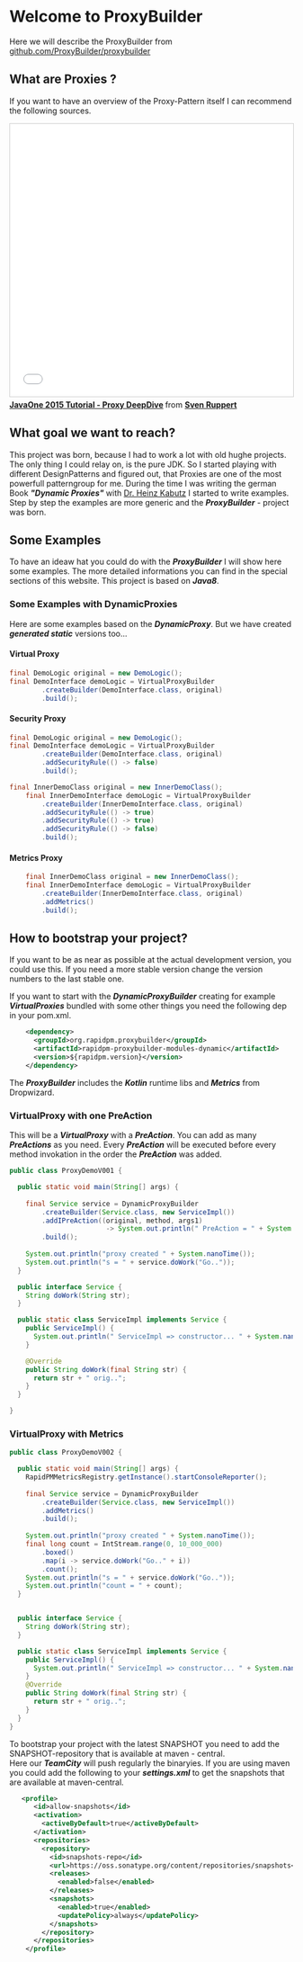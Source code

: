 # Welcome to ProxyBuilder

Here we will describe the ProxyBuilder from [github.com/ProxyBuilder/proxybuilder](https://github.com/ProxyBuilder/proxybuilder)

## What are Proxies ?
If you want to have an overview of the Proxy-Pattern itself I can recommend
the following sources.

<iframe src="//de.slideshare.net/slideshow/embed_code/key/qOl1Sz53XkmKTh" width="595" height="485" frameborder="0" marginwidth="0" marginheight="0" scrolling="no" style="border:1px solid #CCC; border-width:1px; margin-bottom:5px; max-width: 100%;" allowfullscreen> </iframe> <div style="margin-bottom:5px"> <strong> <a href="//de.slideshare.net/svenruppert/proxy-deepdive-javaone20151027001" title="JavaOne 2015 Tutorial - Proxy DeepDive" target="_blank">JavaOne 2015 Tutorial - Proxy DeepDive</a> </strong> from <strong><a target="_blank" href="//de.slideshare.net/svenruppert">Sven Ruppert</a></strong> </div>

## What goal we want to reach?
This project was born, because I had to work a lot with old hughe projects. The only thing I could relay on, is the pure JDK.
So I started playing with different DesignPatterns and figured out, that Proxies are one of the most powerfull patterngroup for me.
During the time I was writing the german Book ***"Dynamic Proxies"*** with [Dr. Heinz Kabutz](http://www.javaspecialists.eu/) I started to write examples. Step by step the examples are more generic and the ***ProxyBuilder*** - project was born. 

## Some Examples
To have an ideaw hat you could do with the ***ProxyBuilder*** I will show here some examples. The more detailed 
informations you can find in the special sections of this website. This project is based on ***Java8***.

### Some Examples with DynamicProxies
Here are some examples based on the ***DynamicProxy***. But we have created ***generated static*** versions too...
#### Virtual Proxy
```java
final DemoLogic original = new DemoLogic();
final DemoInterface demoLogic = VirtualProxyBuilder
        .createBuilder(DemoInterface.class, original)
        .build();
```

#### Security Proxy
```java
final DemoLogic original = new DemoLogic();
final DemoInterface demoLogic = VirtualProxyBuilder
        .createBuilder(DemoInterface.class, original)
        .addSecurityRule(() -> false)
        .build();
```


```java
final InnerDemoClass original = new InnerDemoClass();
    final InnerDemoInterface demoLogic = VirtualProxyBuilder
        .createBuilder(InnerDemoInterface.class, original)
        .addSecurityRule(() -> true)
        .addSecurityRule(() -> true)
        .addSecurityRule(() -> false)
        .build();
```

#### Metrics Proxy
```java
    final InnerDemoClass original = new InnerDemoClass();
    final InnerDemoInterface demoLogic = VirtualProxyBuilder
        .createBuilder(InnerDemoInterface.class, original)
        .addMetrics()
        .build();

```

## How to bootstrap your project?
If you want to be as near as possible at the actual development version, you could use this. If you need a more stable version
change the version numbers to the last stable one.

If you want to start with the ***DynamicProxyBuilder*** creating for example ***VirtualProxies*** bundled with some other things
you need the following dep in your pom.xml.

```xml
    <dependency>
      <groupId>org.rapidpm.proxybuilder</groupId>
      <artifactId>rapidpm-proxybuilder-modules-dynamic</artifactId>
      <version>${rapidpm.version}</version>
    </dependency>
```

The ***ProxyBuilder*** includes the ***Kotlin*** runtime libs and ***Metrics*** from Dropwizard. 

### VirtualProxy with one PreAction
This will be a ***VirtualProxy*** with a ***PreAction***. You can add as many ***PreActions*** as you need. 
Every ***PreAction*** will be executed before every method invokation in the order the ***PreAction*** was added.

```java
public class ProxyDemoV001 {

  public static void main(String[] args) {
  
    final Service service = DynamicProxyBuilder
        .createBuilder(Service.class, new ServiceImpl())
        .addIPreAction((original, method, args1) 
                        -> System.out.println(" PreAction = " + System.nanoTime()))
        .build();
  
    System.out.println("proxy created " + System.nanoTime());
    System.out.println("s = " + service.doWork("Go.."));
  }

  public interface Service {
    String doWork(String str);
  }

  public static class ServiceImpl implements Service {
    public ServiceImpl() {
      System.out.println(" ServiceImpl => constructor... " + System.nanoTime());
    }

    @Override
    public String doWork(final String str) {
      return str + " orig..";
    }
  }

}

```

### VirtualProxy with Metrics

```java
public class ProxyDemoV002 {

  public static void main(String[] args) {
    RapidPMMetricsRegistry.getInstance().startConsoleReporter();
    
    final Service service = DynamicProxyBuilder
        .createBuilder(Service.class, new ServiceImpl())
        .addMetrics()
        .build();
        
    System.out.println("proxy created " + System.nanoTime());
    final long count = IntStream.range(0, 10_000_000)
        .boxed()
        .map(i -> service.doWork("Go.." + i))
        .count();
    System.out.println("s = " + service.doWork("Go.."));
    System.out.println("count = " + count);
  }


  public interface Service {
    String doWork(String str);
  }

  public static class ServiceImpl implements Service {
    public ServiceImpl() {
      System.out.println(" ServiceImpl => constructor... " + System.nanoTime());
    }
    @Override
    public String doWork(final String str) {
      return str + " orig..";
    }
  }
}
```



To bootstrap your project with the latest SNAPSHOT you need to add the SNAPSHOT-repository that is available at maven - central.  
Here our ***TeamCity*** will push regularly the binaryies. 
If you are using maven you could add the following to your ***settings.xml*** to get the snapshots that are available at maven-central. 

```xml
   <profile>
      <id>allow-snapshots</id>
      <activation>
        <activeByDefault>true</activeByDefault>
      </activation>
      <repositories>
        <repository>
          <id>snapshots-repo</id>
          <url>https://oss.sonatype.org/content/repositories/snapshots</url>
          <releases>
            <enabled>false</enabled>
          </releases>
          <snapshots>
            <enabled>true</enabled>
            <updatePolicy>always</updatePolicy>
          </snapshots>
        </repository>
      </repositories>
    </profile>
``` 
